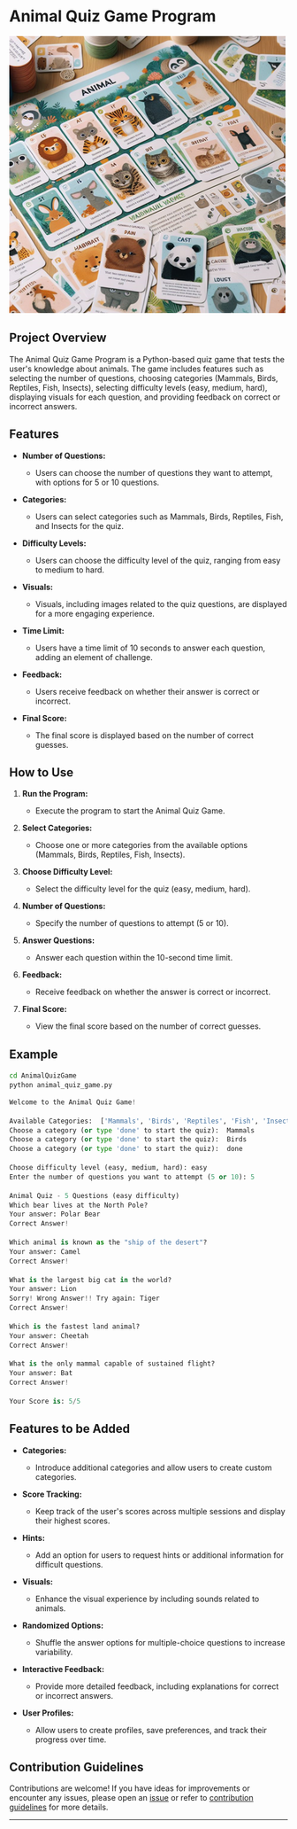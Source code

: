 # Animal Quiz Game Program

![animal quiz](../assets/images/readme_images/animal_quiz.png)

## Project Overview

The Animal Quiz Game Program is a Python-based quiz game that tests the user's knowledge about animals. The game includes features such as selecting the number of questions, choosing categories (Mammals, Birds, Reptiles, Fish, Insects), selecting difficulty levels (easy, medium, hard), displaying visuals for each question, and providing feedback on correct or incorrect answers.

## Features

- **Number of Questions:**

  - Users can choose the number of questions they want to attempt, with options for 5 or 10 questions.

- **Categories:**

  - Users can select categories such as Mammals, Birds, Reptiles, Fish, and Insects for the quiz.

- **Difficulty Levels:**

  - Users can choose the difficulty level of the quiz, ranging from easy to medium to hard.

- **Visuals:**

  - Visuals, including images related to the quiz questions, are displayed for a more engaging experience.

- **Time Limit:**

  - Users have a time limit of 10 seconds to answer each question, adding an element of challenge.

- **Feedback:**

  - Users receive feedback on whether their answer is correct or incorrect.

- **Final Score:**
  - The final score is displayed based on the number of correct guesses.

## How to Use

1. **Run the Program:**

   - Execute the program to start the Animal Quiz Game.

2. **Select Categories:**

   - Choose one or more categories from the available options (Mammals, Birds, Reptiles, Fish, Insects).

3. **Choose Difficulty Level:**

   - Select the difficulty level for the quiz (easy, medium, hard).

4. **Number of Questions:**

   - Specify the number of questions to attempt (5 or 10).

5. **Answer Questions:**

   - Answer each question within the 10-second time limit.

6. **Feedback:**

   - Receive feedback on whether the answer is correct or incorrect.

7. **Final Score:**
   - View the final score based on the number of correct guesses.

## Example

```bash
cd AnimalQuizGame
python animal_quiz_game.py
```

```python
Welcome to the Animal Quiz Game!

Available Categories:  ['Mammals', 'Birds', 'Reptiles', 'Fish', 'Insects']
Choose a category (or type 'done' to start the quiz):  Mammals
Choose a category (or type 'done' to start the quiz):  Birds
Choose a category (or type 'done' to start the quiz):  done

Choose difficulty level (easy, medium, hard): easy
Enter the number of questions you want to attempt (5 or 10): 5

Animal Quiz - 5 Questions (easy difficulty)
Which bear lives at the North Pole?
Your answer: Polar Bear
Correct Answer!

Which animal is known as the "ship of the desert"?
Your answer: Camel
Correct Answer!

What is the largest big cat in the world?
Your answer: Lion
Sorry! Wrong Answer!! Try again: Tiger
Correct Answer!

Which is the fastest land animal?
Your answer: Cheetah
Correct Answer!

What is the only mammal capable of sustained flight?
Your answer: Bat
Correct Answer!

Your Score is: 5/5
```

## Features to be Added

- **Categories:**

  - Introduce additional categories and allow users to create custom categories.

- **Score Tracking:**

  - Keep track of the user's scores across multiple sessions and display their highest scores.

- **Hints:**

  - Add an option for users to request hints or additional information for difficult questions.

- **Visuals:**

  - Enhance the visual experience by including sounds related to animals.

- **Randomized Options:**

  - Shuffle the answer options for multiple-choice questions to increase variability.

- **Interactive Feedback:**

  - Provide more detailed feedback, including explanations for correct or incorrect answers.

- **User Profiles:**
  - Allow users to create profiles, save preferences, and track their progress over time.

## Contribution Guidelines

Contributions are welcome! If you have ideas for improvements or encounter any issues, please open an [issue](https://github.com/vrm-piyush/Acronym/issues) or refer to [contribution guidelines](../CONTRIBUTING.md) for more details.

---
